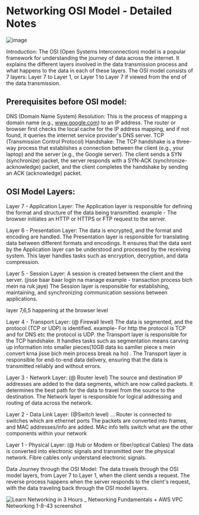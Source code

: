 # Networking OSI Model - Detailed Notes 

![image](https://github.com/HimanshuMishra123/Networing/assets/164254902/d63dbe37-1b05-4bc8-a36e-9c89f4ae7986)



Introduction:
The OSI (Open Systems Interconnection) model is a popular framework for understanding the journey of data across the internet.
It explains the different layers involved in the data transmission process and what happens to the data in each of these layers.
The OSI model consists of 7 layers: Layer 7 to Layer 1, or Layer 1 to Layer 7 if viewed from the end of the data transmission.

## Prerequisites before OSI model:
DNS (Domain Name System) Resolution:
This is the process of mapping a domain name (e.g., www.google.com) to an IP address.
The router or browser first checks the local cache for the IP address mapping, and if not found, it queries the internet service provider's DNS server.
TCP (Transmission Control Protocol) Handshake:
The TCP handshake is a three-way process that establishes a connection between the client (e.g., your laptop) and the server (e.g., the Google server).
The client sends a SYN (synchronize) packet, the server responds with a SYN-ACK (synchronize-acknowledge) packet, and the client completes the handshake by sending an ACK (acknowledge) packet.

## OSI Model Layers:
Layer 7 - Application Layer:
The Application layer is responsible for defining the format and structure of the data being transmitted.
example - The browser initiates an HTTP or HTTPS or FTP request to the server.

Layer 6 - Presentation Layer:
The data is encrypted, and the format and encoding are handled.
The Presentation layer is responsible for translating data between different formats and encodings.
It ensures that the data sent by the Application layer can be understood and processed by the receiving system.
This layer handles tasks such as encryption, decryption, and data compression.

Layer 5 - Session Layer:
A session is created between the client and the server. (jisse baar baar login na manage example - transaction process bich mein na ruk jaye)
The Session layer is responsible for establishing, maintaining, and synchronizing communication sessions between applications.

layer 7,6,5 happening at the browser level

Layer 4 - Transport Layer: (@ Firewall level)
The data is segmented, and the protocol (TCP or UDP) is identified. 
example- For http the protocol is TCP and for DNS etc the protocol is UDP. 
the Transport layer is responsible for the TCP handshake. It handles tasks such as segmentation means carving up information into smaller pieces(10GB data ko samller piece s mein convert krna jisse bich mein process break na ho) .
The Transport layer is responsible for end-to-end data delivery, ensuring that the data is transmitted reliably and without errors.

Layer 3 - Network Layer: (@ Router level)
The source and destination IP addresses are added to the data segments, which are now called packets.
It determines the best path for the data to travel from the source to the destination.
The Network layer is responsible for logical addressing and routing of data across the network. 

Layer 2 - Data Link Layer: (@Switch level) ... Router is connected to switches which  are ethernet ports
The packets are converted into frames, and MAC addresses/info are added. 
MAc info tells switch what are the other components within your network 

Layer 1 - Physical Layer: (@ Hub or Modem or fiber/optical Cables)
The data is converted into electronic signals and transmitted over the physical network. Fibre cables only understand electronic signals.

Data Journey through the OSI Model:
The data travels through the OSI model layers, from Layer 7 to Layer 1, when the client sends a request.
The reverse process happens when the server responds to the client's request, with the data traveling back through the OSI model layers.

![Learn Networking in 3 Hours _ Networking Fundamentals + AWS VPC Networking 1-8-43 screenshot](https://github.com/HimanshuMishra123/Networing/assets/164254902/93031266-6d2c-4481-b00f-68ded86628a3)
